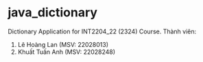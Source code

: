 # java_dictionary
Dictionary Application for INT2204_22 (2324) Course. 
Thành viên:
1. Lê Hoàng Lan (MSV: 22028013)
2. Khuất Tuấn Anh (MSV: 22028248)
